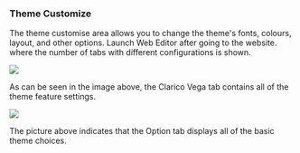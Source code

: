 
### Theme Customize



The theme customise area allows you to change the theme's fonts, colours, layout, and other options. Launch Web Editor after going to the website. where the number of tabs with different configurations is shown.


![](./images/32-1.png)


As can be seen in the image above, the Clarico Vega tab contains all of the theme feature settings.


![](./images/32-2.jpg)


The picture above indicates that the Option tab displays all of the basic theme choices.



